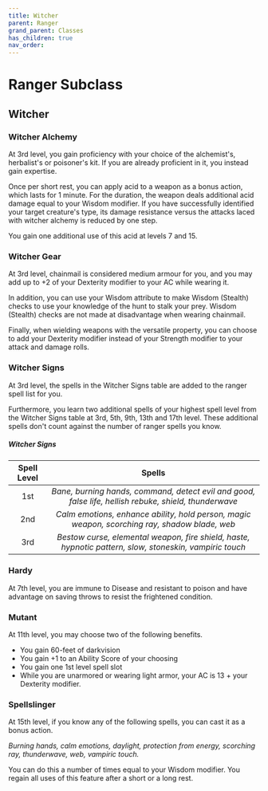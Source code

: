 ```yaml
---
title: Witcher
parent: Ranger
grand_parent: Classes
has_children: true
nav_order: 
---
```


# Ranger Subclass

## Witcher

### Witcher Alchemy
At 3rd level, you gain proficiency with your choice of the alchemist's, herbalist's or poisoner's kit. If you are already proficient in it, you instead gain expertise.

Once per short rest, you can apply acid to a weapon as a bonus action, which lasts for 1 minute. For the duration, the weapon deals additional acid damage equal to your Wisdom modifier. If you have successfully identified your target creature's type, its damage resistance versus the attacks laced with witcher alchemy is reduced by one step.

You gain one additional use of this acid at levels 7 and 15.

### Witcher Gear
At 3rd level, chainmail is considered medium armour for you, and you may add up to +2 of your Dexterity modifier to your AC while wearing it.

In addition, you can use your Wisdom attribute to make Wisdom (Stealth) checks to use your knowledge of the hunt to stalk your prey. Wisdom (Stealth) checks are not made at disadvantage when wearing chainmail.

Finally, when wielding weapons with the versatile property, you can choose to add your Dexterity modifier instead of your Strength modifier to your attack and damage rolls.

### Witcher Signs
At 3rd level, the spells in the Witcher Signs table are added to the ranger spell list for you. 

Furthermore, you learn two additional spells of your highest spell level from the Witcher Signs table at 3rd, 5th, 9th, 13th and 17th level. These additional spells don't count against the number of ranger spells you know.

##### Witcher Signs

<div class='wide'>

| Spell Level | Spells |
|:-----------:|:------:|
| 1st | *Bane, burning hands, command, detect evil and good, false life, hellish rebuke, shield, thunderwave* |
| 2nd | *Calm emotions, enhance ability, hold person, magic weapon, scorching ray, shadow blade, web* |
| 3rd | *Bestow curse, elemental weapon, fire shield, haste, hypnotic pattern, slow, stoneskin, vampiric touch* |

</div>

### Hardy
At 7th level, you are immune to Disease and resistant to poison and have advantage on saving throws to resist the frightened condition.

### Mutant
At 11th level, you may choose two of the following benefits. 
- You gain 60-feet of darkvision
- You gain +1 to an Ability Score of your choosing
- You gain one 1st level spell slot
- While you are unarmored or wearing light armor, your AC is 13 + your Dexterity modifier.

### Spellslinger
At 15th level, if you know any of the following spells, you can cast it as a bonus action.

*Burning hands, calm emotions, daylight, protection from energy, scorching ray, thunderwave, web, vampiric touch.*

You can do this a number of times equal to your Wisdom modifier. You regain all uses of this feature after a short or a long rest.